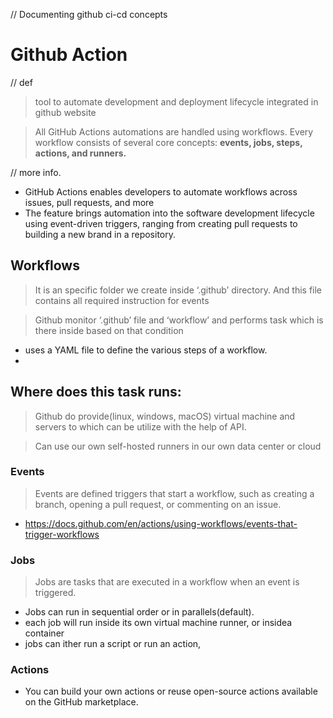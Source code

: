 // Documenting github ci-cd concepts

# Github Action
// def
> tool to automate development and deployment lifecycle integrated in github website

> All GitHub Actions automations are handled using workflows. Every workflow consists of several core concepts: **events, jobs, steps, actions, and runners.**

// more info.
- GitHub Actions enables developers to automate workflows across issues, pull requests, and more
- The feature brings automation into the software development lifecycle using event-driven triggers, ranging from creating pull requests to building a new brand in a repository.

## Workflows
> It is an specific folder we create inside ‘.github’ directory. And this file contains all required instruction for events

> Github monitor ‘.github’ file and ‘workflow’ and performs task which is there inside based on that condition

- uses a YAML file to define the various steps of a workflow. 
- 

## Where does this task runs:
> Github do provide(linux, windows, macOS) virtual machine and servers to which can be utilize with the help of API. 

> Can use our own self-hosted runners in our own data center or cloud

### Events
> Events are defined triggers that start a workflow, such as creating a branch, opening a pull request, or commenting on an issue.
- https://docs.github.com/en/actions/using-workflows/events-that-trigger-workflows 

### Jobs
> Jobs are tasks that are executed in a workflow when an event is triggered.

- Jobs can run in sequential order or in parallels(default).
- each job will run inside its own virtual machine runner, or insidea container
- jobs can ither run a script or run an action,

### Actions


- You can build your own actions or reuse open-source actions available on the GitHub marketplace.